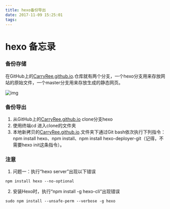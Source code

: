 ```yaml
---
title: hexo备份导出
date: 2017-11-09 15:25:01
tags:
---
```


# hexo 备忘录

### 备份存储

在GitHub上的[CarryRee.github.io](https://github.com/CarryRee/CarryRee.github.io).仓库就有两个分支，一个hexo分支用来存放网站的原始文件，一个master分支用来存放生成的静态网页。

![img](/img/2017:11:9_152054.jpg)

### 备份导出
1. 从GitHub上的[CarryRee.github.io](https://github.com/CarryRee/CarryRee.github.io) clone分支hexo
2. 使用终端cd 进入clone的文件夹
3. 本地新拷贝的[CarryRee.github.io](https://github.com/CarryRee/CarryRee.github.io).文件夹下通过Git bash依次执行下列指令：npm install hexo、npm install、npm install hexo-deployer-git（记得，不需要hexo init这条指令）。

### 注意
1. 问题一：执行“hexo server”出现以下错误
```
npm install hexo --no-optional
```

2. 安装Hexo时，执行“npm install -g hexo-cli“出现错误
```
sudo npm install --unsafe-perm --verbose -g hexo
```
